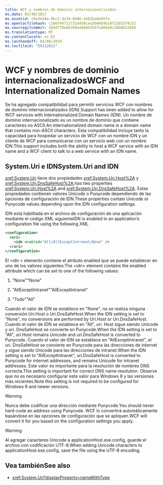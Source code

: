 ```yaml
---
title: WCF y nombres de dominio internacionalizados
ms.date: 03/30/2017
ms.assetid: c8a3e10a-8bc2-4a78-8d86-a562ba6e65fa
ms.openlocfilehash: c166f497117314dd8cea3b04b9b1072203374c52
ms.sourcegitcommit: 5b6d778ebb269ee6684fb57ad69a8c28b06235b9
ms.translationtype: MT
ms.contentlocale: es-ES
ms.lasthandoff: 04/08/2019
ms.locfileid: "59112611"
---
```

# <a name="wcf-and-internationalized-domain-names"></a><span data-ttu-id="a2958-102">WCF y nombres de dominio internacionalizados</span><span class="sxs-lookup"><span data-stu-id="a2958-102">WCF and Internationalized Domain Names</span></span>
<span data-ttu-id="a2958-103">Se ha agregado compatibilidad para permitir servicios WCF con nombres de dominio internacionalizados (IDN).</span><span class="sxs-lookup"><span data-stu-id="a2958-103">Support has been added to allow for WCF services with Internationalized Domain Names (IDN).</span></span> <span data-ttu-id="a2958-104">Un nombre de dominio internacionalizado es un nombre de dominio que contiene caracteres no ASCII.</span><span class="sxs-lookup"><span data-stu-id="a2958-104">An internationalized domain name is a domain name that contains non-ASCII characters.</span></span> <span data-ttu-id="a2958-105">Esta compatibilidad incluye tanto la capacidad para hospedar un servicio de WCF con un nombre IDN y un cliente de WCF para comunicarse con un servicio web con un nombre IDN.</span><span class="sxs-lookup"><span data-stu-id="a2958-105">This support includes both the ability to host a WCF service with an IDN name and a WCF client to talk to a web service with an IDN name.</span></span>  
  
## <a name="systemuri-and-idn"></a><span data-ttu-id="a2958-106">System.Uri e IDN</span><span class="sxs-lookup"><span data-stu-id="a2958-106">System.Uri and IDN</span></span>  
 <xref:System.Uri> <span data-ttu-id="a2958-107">tiene dos propiedades <xref:System.Uri.Host%2A> y <xref:System.Uri.DnsSafeHost%2A>.</span><span class="sxs-lookup"><span data-stu-id="a2958-107">has two properties <xref:System.Uri.Host%2A> and <xref:System.Uri.DnsSafeHost%2A>.</span></span> <span data-ttu-id="a2958-108">Estas propiedades contienen valores Unicode o Punycode dependiendo de las opciones de configuración de IDN.</span><span class="sxs-lookup"><span data-stu-id="a2958-108">These properties contain Unicode or Punycode values depending upon the IDN configuration settings.</span></span>  
  
 <span data-ttu-id="a2958-109">IDN está habilitada en el archivo de configuración de una aplicación mediante el código XML siguiente</span><span class="sxs-lookup"><span data-stu-id="a2958-109">IDN is enabled in an application’s configuration file using the following XML</span></span>  
  
```xml  
<configuration>  
  <uri>  
    <idn enabled="All/AllExceptIntranet/None" />  
  </uri>  
</configuration>  
```  
  
 <span data-ttu-id="a2958-110">El \<idn > elemento contiene el atributo enabled que se puede establecer en uno de los valores siguientes:</span><span class="sxs-lookup"><span data-stu-id="a2958-110">The \<idn> element contains the enabled attribute which can be set to one of the following values:</span></span>  
  
1.  <span data-ttu-id="a2958-111">"None"</span><span class="sxs-lookup"><span data-stu-id="a2958-111">"None"</span></span>  
  
2.  <span data-ttu-id="a2958-112">"AllExceptIntranet"</span><span class="sxs-lookup"><span data-stu-id="a2958-112">"AllExceptIntranet"</span></span>  
  
3.  <span data-ttu-id="a2958-113">"Todo"</span><span class="sxs-lookup"><span data-stu-id="a2958-113">"All"</span></span>  
  
 <span data-ttu-id="a2958-114">Cuando el valor de IDN se establece en "None", no se realiza ninguna conversión Uri.Host o Uri.DnsSafeHost.</span><span class="sxs-lookup"><span data-stu-id="a2958-114">When the IDN setting is set to "None", no conversions are performed by Uri.Host or Uri.DnsSafeHost.</span></span> <span data-ttu-id="a2958-115">Cuando el valor de IDN se establece en "All", uri. Host sigue siendo Unicode y uri. DnsSafeHost se convierte en Punycode.</span><span class="sxs-lookup"><span data-stu-id="a2958-115">When the IDN setting is set to "All", uri.Host remains Unicode and uri.DnsSafeHost is converted to Punycode.</span></span> <span data-ttu-id="a2958-116">Cuando el valor de IDN se establece en "AllExceptIntranet", el uri. DnsSafeHost se convierte en Punycode para las direcciones de internet y sigue siendo Unicode para las direcciones de intranet.</span><span class="sxs-lookup"><span data-stu-id="a2958-116">When the IDN setting is set to "AllExceptIntranet", uri.DnsSafeHost is converted to Punycode for internet addresses, and remains Unicode for intranet addresses.</span></span> <span data-ttu-id="a2958-117">Este valor es importante para la resolución de nombres DNS correcta.</span><span class="sxs-lookup"><span data-stu-id="a2958-117">This setting is important for correct DNS name resolution.</span></span> <span data-ttu-id="a2958-118">Observe que no es necesario configurar este valor para Windows 8 y las versiones más recientes.</span><span class="sxs-lookup"><span data-stu-id="a2958-118">Note this setting is not required to be configured for Windows 8 and newer versions.</span></span>  
  
> [!WARNING]
>  <span data-ttu-id="a2958-119">Nunca debe codificar una dirección mediante Punycode.</span><span class="sxs-lookup"><span data-stu-id="a2958-119">You should never hard-code an address using Punycode.</span></span> <span data-ttu-id="a2958-120">WCF lo convertirá automáticamente basándose en las opciones de configuración que se apliquen.</span><span class="sxs-lookup"><span data-stu-id="a2958-120">WCF will convert it for you based on the configuration settings you apply.</span></span>  
  
> [!WARNING]
>  <span data-ttu-id="a2958-121">Al agregar caracteres Unicode a applicationHost.exe.config, guarde el archivo con codificación UTF-8.</span><span class="sxs-lookup"><span data-stu-id="a2958-121">When adding Unicode characters to applicationHost.exe.config, save the file using the UTF-8 encoding.</span></span>  
  
## <a name="see-also"></a><span data-ttu-id="a2958-122">Vea también</span><span class="sxs-lookup"><span data-stu-id="a2958-122">See also</span></span>

- <xref:System.Uri?displayProperty=nameWithType>
